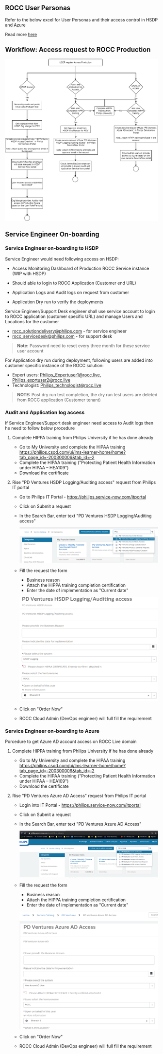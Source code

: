 
## ROCC User Personas 

Refer to the below excel for User Personas and their access control in HSDP and Azure 

Read more [here](media/ROCC_User_Personas_Role_mapping.xlsx) 

## Workflow: Access request to ROCC Production

![](media/FS_01.png)

## Service Engineer On-boarding

### Service Engineer on-boarding to HSDP 

Service Engineer would need following access on HSDP: 

* Access Monitoring Dashboard of Production ROCC Service instance (WIP with HSDP) 

* Should able to login to ROCC Application (Customer end URL) 

* Application Logs and Audit logs on request from customer 

* Application Dry run to verify the deployments 



Service Engineer/Support Desk engineer shall use service account to login to ROCC application (customer specific URL) and manage Users and Locations for the customer 

* rocc_solutiondelivery@philips.com - for service engineer 
* rocc_servicedesk@philips.com - for support desk 

>**Note:** Password need to reset every three month for these service user account 


For Application dry run during deployment, following users are added into customer specific instance of the ROCC solution: 

* Expert users: Philips_Expertuser1@rocc.live,  Philips_exprtuser2@rocc.live 
* Technologist: Philips_technologist@rocc.live 

>**NOTE:** Post dry run test completion, the dry run test users are deleted from ROCC application (Customer tenant) 

### Audit and Application log access  

If Service Engineer/Support desk engineer need access to Audit logs then he need to follow below procedure 

1. Complete HIPPA training from Philips University if he has done already 

    * Go to My University and complete the HIPAA training  https://philips.csod.com/ui/lms-learner-home/home?tab_page_id=-200300006&tab_id=-2  
    * Complete the HIPAA training ("Protecting Patient Health Information under HIPAA – HEA109")  
    * Download the certificate  

2. Rise "PD Ventures HSDP Logging/Auditing access"  request from Philips IT portal 
    * Go to Philips IT Portal - https://philips.service-now.com/itportal  
    * Click on Submit a request  
    * In the Search Bar, enter text "PD Ventures HSDP Logging/Auditing access"  

        ![](media/FS_02.png)
    
    * Fill the request the form 
        * Business reason 
        * Attach the HIPPA training completion certification
        * Enter the date of implementation as "Current date"

        ![](media/FS_03.png)

    * Click on "Order Now"  
    * ROCC Cloud Admin (DevOps engineer) will full fill the requirement 

### Service Engineer on-boarding to Azure 
Porcedure to get Azure AD account access on ROCC Live domain 
1. Complete HIPPA training from Philips University if he has done already 

    * Go to My University and complete the HIPAA training  https://philips.csod.com/ui/lms-learner-home/home?tab_page_id=-200300006&tab_id=-2  
    * Complete the HIPAA training ("Protecting Patient Health Information under HIPAA – HEA109")  
    * Download the certificate  

2. Rise "PD Ventures Azure AD Access"  request from Philips IT portal

    * Login into IT Portal  - https://philips.service-now.com/itportal
    * Click on Submit a request  
    * In the Search Bar, enter text "PD Ventures Azure AD Access"  
        
        ![](media/FS_04.png)
    
    * Fill the request the form 
        * Business reason 
        * Attach the HIPPA training completion certification
        * Enter the date of implementation as "Current date"

        ![](media/FS_05.png)

    * Click on "Order Now"  

    * ROCC Cloud Admin (DevOps engineer) will full fill the requirement 

 